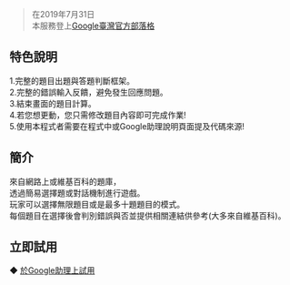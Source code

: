 
>在2019年7月31日  
>本服務登上[Google臺灣官方部落格](https://taiwan.googleblog.com/2019/07/google_31.html?m=1&fbclid=IwAR1pEfrGuM1E46B0lkbT_47vvfb7yBRI08eC_y3yT5ig0ihO5uI-xsi2UPU)

特色說明
-------
1.完整的題目出題與答題判斷框架。  
2.完整的錯誤輸入反饋，避免發生回應問題。  
3.結束畫面的題目計算。  
4.若您想更動，您只需修改題目內容即可完成作業!  
5.使用本程式者需要在程式中或Google助理說明頁面提及代碼來源!
  

簡介
-------
來自網路上或維基百科的題庫，  
透過簡易選擇題或對話機制進行遊戲。  
玩家可以選擇無限題目或是最多十題題目的模式。  
每個題目在選擇後會判別錯誤與否並提供相關連結供參考(大多來自維基百科)。  

立即試用
--------

◆ [於Google助理上試用](https://assistant.google.com/services/invoke/uid/000000603cba0b27)

